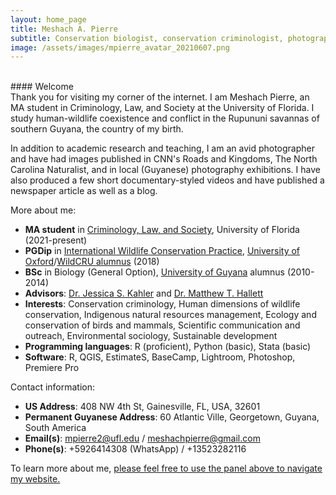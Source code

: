 ```yaml
---
layout: home_page
title: Meshach A. Pierre
subtitle: Conservation biologist, conservation criminologist, photographer, and writer
image: /assets/images/mpierre_avatar_20210607.png
---
```


<br>
#### Welcome
<br>
Thank you for visiting my corner of the internet. I am Meshach Pierre, an MA student in Criminology, Law, and Society at the University of Florida. I study human-wildlife coexistence and conflict in the Rupununi savannas of southern Guyana, the country of my birth. 
<br>

In addition to academic research and teaching, I am an avid photographer and have had images published in CNN's Roads and Kingdoms, The North Carolina Naturalist, and in local (Guyanese) photography exhibitions. I have also produced a few short documentary-styled videos and have published a newspaper article as well as a blog. 
<br>

More about me:

- **MA student** in [Criminology, Law, and Society](https://soccrim.clas.ufl.edu/graduate/criminology/academics/the-m-a-degree/), University of Florida (2021-present)
- **PGDip** in [International Wildlife Conservation Practice](https://www.wildcru.org/courses/diploma/), [University of Oxford](https://www.ox.ac.uk/)/[WildCRU alumnus](https://www.wildcru.org/members/meshach-pierre/) (2018)
- **BSc** in Biology (General Option), [University of Guyana](https://www.uog.edu.gy/) alumnus (2010-2014)
- **Advisors**: [Dr. Jessica S. Kahler](https://soccrim.clas.ufl.edu/jessica-kahler/) and [Dr. Matthew T. Hallett](https://uftcd.org/people/core-faculty-staff/matthew-t-hallett/)
- **Interests**: Conservation criminology, Human dimensions of wildlife conservation, Indigenous natural resources management, Ecology and conservation of birds and mammals,	Scientific communication and outreach, Environmental sociology,	Sustainable development
- **Programming languages**: R (proficient), Python (basic), Stata (basic)
- **Software**: R, QGIS, EstimateS, BaseCamp, Lightroom, Photoshop, Premiere Pro

Contact information:
- **US Address**: 408 NW 4th St, Gainesville, FL, USA, 32601
- **Permanent Guyanese Address**: 60 Atlantic Ville, Georgetown, Guyana, South America
- **Email(s)**: mpierre2@ufl.edu / meshachpierre@gmail.com
- **Phone(s)**: +5926414308 (WhatsApp) / +13523282116

To learn more about me, <a href="#header">please feel free to use the panel above to navigate my website.</a> 
<br>